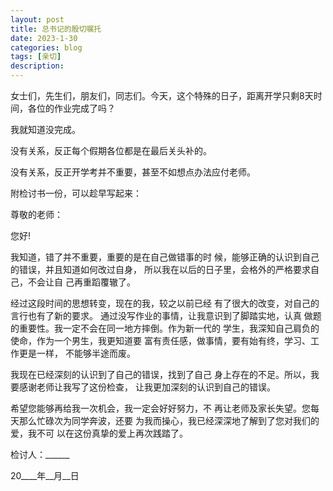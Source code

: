 ```yaml
---
layout: post
title: 总书记的殷切嘱托
date: 2023-1-30
categories: blog
tags: [亲切]
description: 
---
```

女士们，先生们，朋友们，同志们。今天，这个特殊的日子，距离开学只剩8天时间，各位的作业完成了吗？

我就知道没完成。

没有关系，反正每个假期各位都是在最后关头补的。

没有关系，反正开学考并不重要，甚至不如想点办法应付老师。

附检讨书一份，可以趁早写起来：

尊敬的老师：

您好! 

我知道，错了并不重要，重要的是在自己做错事的时
候，能够正确的认识到自己的错误，并且知道如何改过自身，
所以我在以后的日子里，会格外的严格要求自己，不会让自
己再重蹈覆辙了。

经过这段时间的思想转变，现在的我，较之以前已经
有了很大的改变，对自己的言行也有了新的要求。
通过没写作业的事情，让我意识到了脚踏实地，认真
做题的重要性。我一定不会在同一地方摔倒。作为新一代的
学生，我深知自己肩负的使命，作为一个男生，我更知道要
富有责任感，做事情，要有始有终，学习、工作更是一样，
不能够半途而废。

我现在已经深刻的认识到了自己的错误，找到了自己
身上存在的不足。所以，我要感谢老师让我写了这份检查，
让我更加深刻的认识到自己的错误。

希望您能够再给我一次机会，我一定会好好努力，不
再让老师及家长失望。您每天那么忙碌次为同学奔波，还要
为我而操心，我已经深深地了解到了您对我们的爱，我不可
以在这份真挚的爱上再次践踏了。

检讨人：______ 

20____年__月__日






